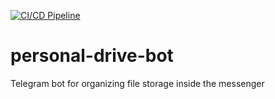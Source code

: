 [![CI/CD Pipeline](https://github.com/alechh/personal-drive-bot/actions/workflows/tests.yml/badge.svg?branch=ci%2Fcd)](https://github.com/alechh/personal-drive-bot/actions/workflows/tests.yml)

# personal-drive-bot
Telegram bot for organizing file storage inside the messenger

